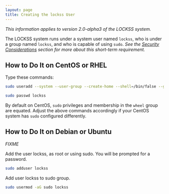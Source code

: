 ```yaml
---
layout: page
title: Creating the lockss User
---
```


*This information applies to version 2.0-alpha3 of the LOCKSS system.*

The LOCKSS system runs under a system user named `lockss`, who is under a group named `lockss`, and who is capable of using `sudo`. *See the [Security Considerations](../introduction/security) section for more about this short-term requirement.*

<!-- #osversion -->
## How to Do It on CentOS or RHEL

Type these commands:

```bash
sudo useradd --system --user-group --create-home --shell=/bin/false --groups=wheel lockss

sudo passwd lockss
```

By default on CentOS, `sudo` privileges and membership in the `wheel` group are equated. Adjust the above commands accordingly if your CentOS system has `sudo` configured differently.

## How to Do It on Debian or Ubuntu

*FIXME*

Add the user lockss, as root or using sudo. You will be prompted for a password.

```bash
sudo adduser lockss
```

Add user lockss to sudo group.

```bash
sudo usermod -aG sudo lockss
```
